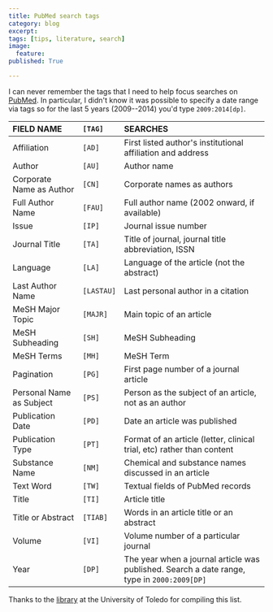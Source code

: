 ```yaml
---
title: PubMed search tags
category: blog
excerpt:
tags: [tips, literature, search]
image:
  feature:
published: True

---
```


I can never remember the tags that I need to help focus searches on [PubMed](http://www.ncbi.nlm.nih.gov/pubmed/). In particular, I didn't know it was possible to specify a date range via tags so for the last 5 years (2009--2014) you'd type `2009:2014[dp]`.

| FIELD NAME               | `[TAG]`    | SEARCHES                                                                                  |  
| :----------------------- | :------- | :---------------------------------------------------------------------------------------- |  
| Affiliation              | `[AD]`     | First listed author's institutional affiliation and address                               |  
| Author                   | `[AU]`     | Author name                                                                               |  
| Corporate Name as Author | `[CN]`     | Corporate names as authors                                                                |  
| Full Author Name         | `[FAU]`    | Full author name (2002 onward, if available)                                              |  
| Issue                    | `[IP]`     | Journal issue number                                                                      |  
| Journal Title            | `[TA]`     | Title of journal, journal title abbreviation, ISSN                                        |  
| Language                 | `[LA]`     | Language of the article (not the abstract)                                                |  
| Last Author Name         | `[LASTAU]` | Last personal author in a citation                                                        |  
| MeSH Major Topic         | `[MAJR]`   | Main topic of an article                                                                  |  
| MeSH Subheading          | `[SH]`     | MeSH Subheading                                                                           |  
| MeSH Terms               | `[MH]`     | MeSH Term                                                                                 |  
| Pagination               | `[PG]`     | First page number of a journal article                                                    |  
| Personal Name as Subject | `[PS]`     | Person as the subject of an article, not as an author                                     |  
| Publication Date         | `[PD]`     | Date an article was published                                                             |  
| Publication Type         | `[PT]`     | Format of an article (letter, clinical trial, etc) rather than content                    |  
| Substance Name           | `[NM]`     | Chemical and substance names discussed in an article                                      |  
| Text Word                | `[TW]`     | Textual fields of PubMed records                                                          |  
| Title                    | `[TI]`     | Article title                                                                             |  
| Title or Abstract        | `[TIAB]`   | Words in an article title or an abstract                                                  |  
| Volume                   | `[VI]`     | Volume number of a particular journal                                                     |  
| Year                     | `[DP]`     | The year when a journal article was published. Search a date range, type in `2000:2009[DP]` |  

Thanks to the [library](http://libguides.utoledo.edu/content.php?pid=83190&sid=621039) at the University of Toledo for compiling this list.
